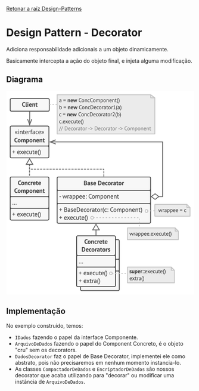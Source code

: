 ﻿[Retonar a raíz Design-Patterns](https://github.com/julianorinaldi/Design-Patterns)

# Design Pattern - Decorator

Adiciona responsabilidade adicionais a um objeto dinamicamente.

Basicamente intercepta a ação do objeto final, e injeta alguma modificação.
## Diagrama
![Decorator](../../Image/Decorator.png)

## Implementação
No exemplo construído, temos:
- `IDados` fazendo o papel da interface Componente.
- `ArquivoDeDados` fazendo o papel do Component Concreto, é o objeto "cru" sem os decorators.
- `DadosDecorator` faz o papel de Base Decorator, implementei ele como abstrato, pois não precisaremos em nenhum momento instancia-lo.
- As classes `CompactadorDeDados` e `EncriptadorDeDados` são nossos decorator que acaba utilizando para "decorar" ou modificar uma instância de `ArquivoDeDados`.


